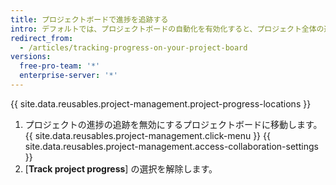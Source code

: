 ```yaml
---
title: プロジェクトボードで進捗を追跡する
intro: デフォルトでは、プロジェクトボードの自動化を有効化すると、プロジェクト全体の進捗がプログレスバーで追跡されます。
redirect_from:
  - /articles/tracking-progress-on-your-project-board
versions:
  free-pro-team: '*'
  enterprise-server: '*'
---
```


{{ site.data.reusables.project-management.project-progress-locations }}

1. プロジェクトの進捗の追跡を無効にするプロジェクトボードに移動します。
{{ site.data.reusables.project-management.click-menu }}
{{ site.data.reusables.project-management.access-collaboration-settings }}
4. [**Track project progress**] の選択を解除します。
